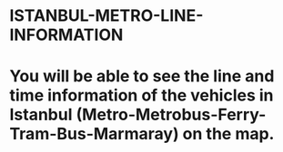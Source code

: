 # ISTANBUL-METRO-LINE-INFORMATION
# You will be able to see the line and time information of the vehicles in Istanbul (Metro-Metrobus-Ferry-Tram-Bus-Marmaray) on the map.
